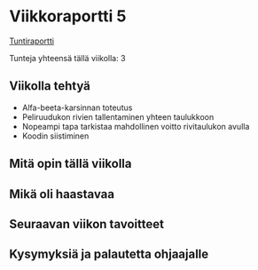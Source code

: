 # Viikkoraportti 5

[Tuntiraportti](https://github.com/heidihas/tira-harjoitustyo/blob/master/Dokumentaatio/Tuntiraportti.md)

Tunteja yhteensä tällä viikolla: 3

## Viikolla tehtyä
- Alfa-beeta-karsinnan toteutus
- Peliruudukon rivien tallentaminen yhteen taulukkoon
- Nopeampi tapa tarkistaa mahdollinen voitto rivitaulukon avulla
- Koodin siistiminen

## Mitä opin tällä viikolla

## Mikä oli haastavaa

## Seuraavan viikon tavoitteet

## Kysymyksiä ja palautetta ohjaajalle
